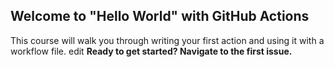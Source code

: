 ## Welcome to "Hello World" with GitHub Actions

This course will walk you through writing your first action and using it with a workflow file. 
edit
**Ready to get started? Navigate to the first issue.**
